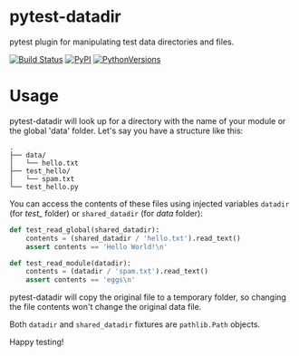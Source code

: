 # pytest-datadir

pytest plugin for manipulating test data directories and files.

[![Build Status](https://travis-ci.org/gabrielcnr/pytest-datadir.svg?branch=master)](https://travis-ci.org/gabrielcnr/pytest-datadir)
[![PyPI](https://img.shields.io/pypi/v/pytest-datadir.svg)](https://pypi.python.org/pypi/pytest-datadir)
[![PythonVersions](https://img.shields.io/pypi/pyversions/pytest-datadir.svg)](https://pypi.python.org/pypi/pytest-datadir)


# Usage
pytest-datadir will look up for a directory with the name of your module or the global 'data' folder.
Let's say you have a structure like this:

```
.
├── data/
│   └── hello.txt
├── test_hello/
│   └── spam.txt
└── test_hello.py
```
You can access the contents of these files using injected variables `datadir` (for *test_* folder) or `shared_datadir`
(for *data* folder):

```python
def test_read_global(shared_datadir):
    contents = (shared_datadir / 'hello.txt').read_text()
    assert contents == 'Hello World!\n'

def test_read_module(datadir):
    contents = (datadir / 'spam.txt').read_text()
    assert contents == 'eggs\n'
```

pytest-datadir will copy the original file to a temporary folder, so changing the file contents won't change the original data file.

Both `datadir` and `shared_datadir` fixtures are `pathlib.Path` objects.

Happy testing!
